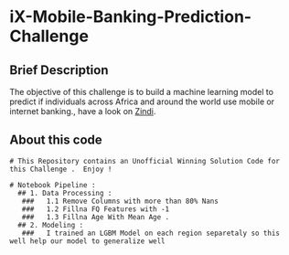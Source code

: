 # iX-Mobile-Banking-Prediction-Challenge

## Brief Description

The objective of this challenge is to build a machine learning model to predict if individuals across Africa and around the world use mobile or internet banking., have a look on [Zindi](https://zindi.africa/competitions/ix-mobile-banking-prediction-challenge). 

## About this code

```
# This Repository contains an Unofficial Winning Solution Code for this Challenge .  Enjoy !

# Notebook Pipeline : 
  ## 1. Data Processing : 
   ###   1.1 Remove Columns with more than 80% Nans 
   ###   1.2 Fillna FQ Features with -1 
   ###   1.3 Fillna Age With Mean Age .
  ## 2. Modeling : 
   ###   I trained an LGBM Model on each region separetaly so this well help our model to generalize well    
```


